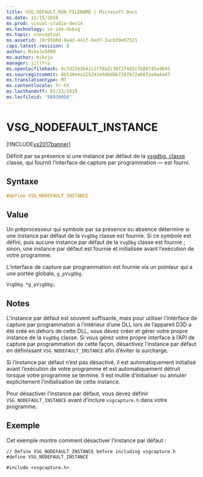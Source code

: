 ```yaml
---
title: VSG_DEFAULT_RUN_FILENAME | Microsoft Docs
ms.date: 11/15/2016
ms.prod: visual-studio-dev14
ms.technology: vs-ide-debug
ms.topic: conceptual
ms.assetid: 19c95b0d-9a4d-441f-9ed7-3acb39e67521
caps.latest.revision: 8
author: MikeJo5000
ms.author: mikejo
manager: jillfra
ms.openlocfilehash: 9c7d2263642c2ff8a2c36f274d2c7b80745ed845
ms.sourcegitcommit: 8b538eea125241e9d6d8b7297b72a66faa9a4a47
ms.translationtype: MT
ms.contentlocale: fr-FR
ms.lasthandoff: 01/23/2019
ms.locfileid: "58939056"
---
```

# <a name="vsgnodefaultinstance"></a>VSG_NODEFAULT_INSTANCE
[!INCLUDE[vs2017banner](../includes/vs2017banner.md)]

Définit par sa présence si une instance par défaut de la [vsgdbg, classe](../debugger/vsgdbg-class.md) classe, qui fournit l’interface de capture par programmation — est fourni.  
  
## <a name="syntax"></a>Syntaxe  
  
```cpp  
#define VSG_NODEFAULT_INSTANCE  
```  
  
## <a name="value"></a>Value  
 Un préprocesseur qui symbole par sa présence ou absence détermine si une instance par défaut de la `VsgDbg` classe est fournie. Si ce symbole est défini, puis aucune instance par défaut de la `VsgDbg` classe est fournie ; sinon, une instance par défaut est fournie et initialisée avant l’exécution de votre programme.  
  
 L’interface de capture par programmation est fournie via un pointeur qui a une portée globale, `g_pVsgDbg`.  
  
```  
VsgDbg *g_pVsgDbg;  
```  
  
## <a name="remarks"></a>Notes  
 L’instance par défaut est souvent suffisante, mais pour utiliser l’interface de capture par programmation à l’intérieur d’une DLL lors de l’appareil D3D a été créé en dehors de cette DLL, vous devez créer et gérer votre propre instance de la `VsgDbg` classe. Si vous gérez votre propre interface à l’API de capture par programmation de cette façon, désactivez l’instance par défaut en définissant `VSG_NODEFAULT_INSTANCE` afin d’éviter la surcharge.  
  
 Si l’instance par défaut n’est pas désactivé, il est automatiquement initialisé avant l’exécution de votre programme et est automatiquement détruit lorsque votre programme se termine. Il est inutile d’initialiser ou annuler explicitement l’initialisation de cette instance.  
  
 Pour désactiver l’instance par défaut, vous devez définir `VSG_NODEFAULT_INSTANCE` avant d’inclure `vsgcapture.h` dans votre programme.  
  
## <a name="example"></a>Exemple  
 Cet exemple montre comment désactiver l’instance par défaut :  
  
```  
// Define VSG_NODEFAULT_INSTANCE before including vsgcapture.h  
#define VSG_NODEFAULT_INSTANCE  
  
#include <vsgcapture.h>  
```
